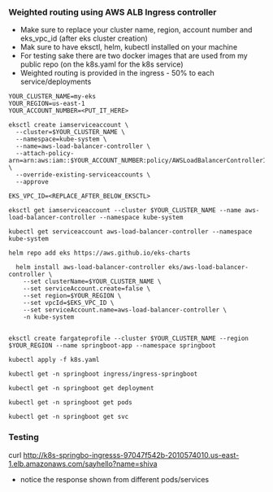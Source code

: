 ### Weighted routing using AWS ALB Ingress controller

- Make sure to replace your cluster name, region, account number and eks_vpc_id (after eks cluster creation)
- Mak sure to have eksctl, helm, kubectl installed on your machine
- For testing sake there are two docker images that are used from my public repo (on the k8s.yaml for the k8s service)
- Weighted routing is provided in the ingress - 50% to each service/deployments

```
YOUR_CLUSTER_NAME=my-eks
YOUR_REGION=us-east-1
YOUR_ACCOUNT_NUMBER=<PUT_IT_HERE>

eksctl create iamserviceaccount \
  --cluster=$YOUR_CLUSTER_NAME \
  --namespace=kube-system \
  --name=aws-load-balancer-controller \
  --attach-policy-arn=arn:aws:iam::$YOUR_ACCOUNT_NUMBER:policy/AWSLoadBalancerControllerIAMPolicy \
  --override-existing-serviceaccounts \
  --approve

EKS_VPC_ID=<REPLACE_AFTER_BELOW_EKSCTL>

eksctl get iamserviceaccount --cluster $YOUR_CLUSTER_NAME --name aws-load-balancer-controller --namespace kube-system

kubectl get serviceaccount aws-load-balancer-controller --namespace kube-system

helm repo add eks https://aws.github.io/eks-charts

  helm install aws-load-balancer-controller eks/aws-load-balancer-controller \
    --set clusterName=$YOUR_CLUSTER_NAME \
    --set serviceAccount.create=false \
    --set region=$YOUR_REGION \
    --set vpcId=$EKS_VPC_ID \
    --set serviceAccount.name=aws-load-balancer-controller \
    -n kube-system


eksctl create fargateprofile --cluster $YOUR_CLUSTER_NAME --region $YOUR_REGION --name springboot-app --namespace springboot    

kubectl apply -f k8s.yaml

kubectl get -n springboot ingress/ingress-springboot 

kubectl get -n springboot get deployment

kubectl get -n springboot get pods

kubectl get -n springboot get svc

```

### Testing

curl http://k8s-springbo-ingresss-97047f542b-2010574010.us-east-1.elb.amazonaws.com/sayhello?name=shiva

- notice the response shown from different pods/services

